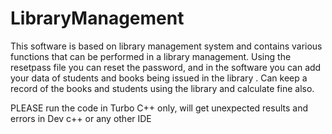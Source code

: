 # LibraryManagement
This software is based on library management system and contains various functions that can be performed in a library management.
Using the resetpass file you can reset the password, and in the software you can add your data of students and books being issued in the library .
Can keep a record of the books and students using the library and calculate fine also.<br>

PLEASE run the code in Turbo C++ only, will get unexpected results and errors in Dev c++ or any other IDE 
